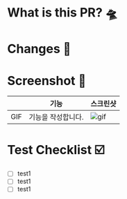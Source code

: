 # What is this PR? 🛸

# Changes 📝

# Screenshot 🌠

|     |        기능        | 스크린샷                                                      |
| :-: | :----------------: | ------------------------------------------------------------- |
| GIF | 기능을 작성합니다. | ![gif](https://media.giphy.com/media/vFKqnCdLPNOKc/giphy.gif) |

# Test Checklist ☑️

- [ ] test1
- [ ] test1
- [ ] test1
